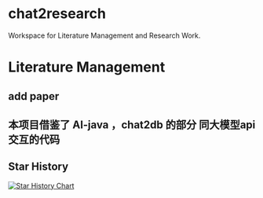 # chat2research
Workspace for Literature Management and Research Work.


# Literature Management
## add paper 


## 本项目借鉴了 AI-java ，chat2db 的部分 同大模型api交互的代码 

## Star History

<a href="https://star-history.com/#chat2research/chat2research&Date">
  <picture>
    <source media="(prefers-color-scheme: dark)" srcset="https://api.star-history.com/svg?repos=chat2research/chat2research&type=Date&theme=dark" />
    <source media="(prefers-color-scheme: light)" srcset="https://api.star-history.com/svg?repos=chat2research/chat2research&type=Date" />
    <img alt="Star History Chart" src="https://api.star-history.com/svg?repos=chat2research/chat2research&type=Date" />
  </picture>
</a>